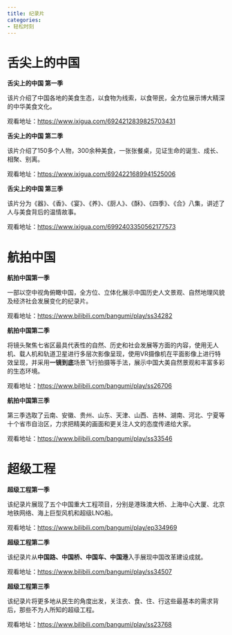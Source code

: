 ```yaml
---
title: 纪录片
categories: 
- 轻松时刻
---
```


# 舌尖上的中国

**舌尖上的中国 第一季**

该片介绍了中国各地的美食生态，以食物为线索，以食带民，全方位展示博大精深的中华美食文化。

观看地址：https://www.ixigua.com/6924212839825703431

**舌尖上的中国 第二季**

该片介绍了150多个人物，300余种美食，一张张餐桌，见证生命的诞生、成长、相聚、别离。

观看地址：https://www.ixigua.com/6924221689941525006

**舌尖上的中国 第三季**

该片分为《器》、《香》、《宴》、《养》、《厨人》、《酥》、《四季》、《合》八集，讲述了人与美食背后的温情故事。

观看地址：https://www.ixigua.com/6992403350562177573

# 航拍中国

**航拍中国第一季**

一部以空中视角俯瞰中国，全方位、立体化展示中国历史人文景观、自然地理风貌及经济社会发展变化的纪录片。

观看地址：https://www.bilibili.com/bangumi/play/ss34282

**航拍中国第二季**

将镜头聚焦七省区最具代表性的自然、历史和社会发展等方面的内容，使用无人机、载人机和轨道卫星进行多层次影像呈现，使用VR摄像机在平面影像上进行特效呈现，并采用**一镜到底**场景飞行拍摄等手法，展示中国大美自然景观和丰富多彩的生态环境。

观看地址：https://www.bilibili.com/bangumi/play/ss26706

**航拍中国第三季**

第三季选取了云南、安徽、贵州、山东、天津、山西、吉林、湖南、河北、宁夏等十个省市自治区，力求把精美的画面和更关注人文的态度传递给大家。

观看地址：https://www.bilibili.com/bangumi/play/ss33546

# 超级工程

**超级工程第一季**

该纪录片展现了五个中国重大工程项目，分别是港珠澳大桥、上海中心大厦、北京地铁网络、海上巨型风机和超级LNG船。

观看地址：https://www.bilibili.com/bangumi/play/ep334969

**超级工程第二季**

该纪录片从**中国路、中国桥、中国车、中国港**入手展现中国改革建设成就。

观看地址：https://www.bilibili.com/bangumi/play/ss34507

**超级工程第三季**

该纪录片将更多地从民生的角度出发，关注衣、食、住、行这些最基本的需求背后，那些不为人所知的超级工程。

观看地址：https://www.bilibili.com/bangumi/play/ss23768
